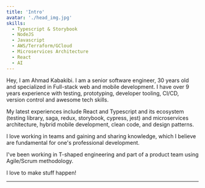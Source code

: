 ```yaml
---
title: 'Intro'
avatar: './head_img.jpg'
skills:
  - Typescript & Storybook
  - NodeJS
  - Javascript
  - AWS/Terraform/GCloud
  - Microservices Architecture
  - React
  - AI
---
```


Hey, I am Ahmad Kabakibi. I am a senior software engineer, 30 years old and specialized in Full-stack web and mobile development. I have over 9 years experience with testing, prototyping, developer tooling, CI/CD, version control and awesome tech skills.<br>

My latest experiences include React and Typescript and its ecosystem (testing library, saga, redux, storybook, cypress, jest) and microservices architecture, hybrid mobile development, clean code, and design patterns.<br>

I love working in teams and gaining and sharing knowledge, which I believe are fundamental for one's professional development.<br>

I've been working in T-shaped engineering and part of a product team using Agile/Scrum methodology.

I love to make stuff happen!

---
